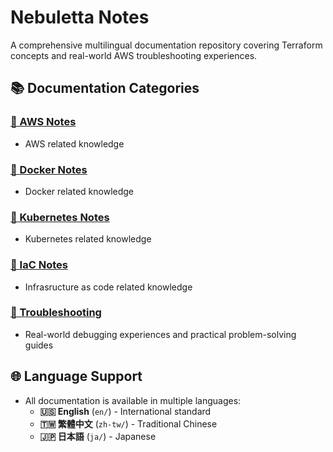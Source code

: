 # Nebuletta Notes

A comprehensive multilingual documentation repository covering Terraform concepts and real-world AWS troubleshooting experiences.

## 📚 Documentation Categories

### [📖 AWS Notes](./aws/README.md)
- AWS related knowledge

### [📖 Docker Notes](./containerization/container/Docker/README.md)
- Docker related knowledge

### [📖 Kubernetes Notes](./containerization/orchestration/Kubernetes/README.md)
- Kubernetes related knowledge

### [📖 IaC Notes](./iac/README.md)
- Infrasructure as code related knowledge

### [🔧 Troubleshooting](troubleshooting/README.md)
- Real-world debugging experiences and practical problem-solving guides

## 🌐 Language Support

- All documentation is available in multiple languages:
  - **🇺🇸 English** (`en/`) - International standard
  - **🇹🇼 繁體中文** (`zh-tw/`) - Traditional Chinese
  - **🇯🇵 日本語** (`ja/`) - Japanese
